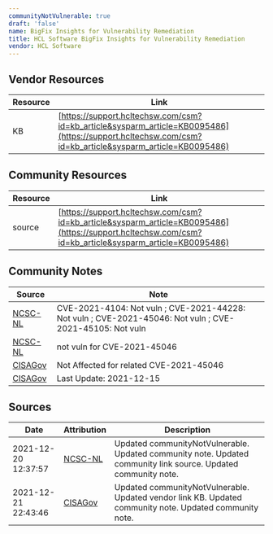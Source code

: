 ```yaml
---
communityNotVulnerable: true
draft: 'false'
name: BigFix Insights for Vulnerability Remediation
title: HCL Software BigFix Insights for Vulnerability Remediation
vendor: HCL Software
---
```


## Vendor Resources
| Resource | Link |
| --- | --- |
| KB | [https://support.hcltechsw.com/csm?id=kb_article&sysparm_article=KB0095486](https://support.hcltechsw.com/csm?id=kb_article&sysparm_article=KB0095486) |

## Community Resources
| Resource | Link |
| --- | --- |
| source | [https://support.hcltechsw.com/csm?id=kb_article&sysparm_article=KB0095486](https://support.hcltechsw.com/csm?id=kb_article&sysparm_article=KB0095486) |

## Community Notes
| Source | Note |
| --- | --- |
| [NCSC-NL](https://github.com/NCSC-NL/log4shell/blob/main/software/README.md) | CVE-2021-4104: Not vuln ; CVE-2021-44228: Not vuln ; CVE-2021-45046: Not vuln ; CVE-2021-45105: Not vuln </ul> |
| [NCSC-NL](https://github.com/NCSC-NL/log4shell/blob/main/software/README.md) | not vuln for CVE-2021-45046 |
| [CISAGov](https://raw.githubusercontent.com/cisagov/log4j-affected-db/develop/README.md) | Not Affected for related CVE-2021-45046 |
| [CISAGov](https://raw.githubusercontent.com/cisagov/log4j-affected-db/develop/README.md) | Last Update: 2021-12-15 |

## Sources
| Date | Attribution | Description |
| --- | --- | --- |
| 2021-12-20 12:37:57 | [NCSC-NL](https://github.com/NCSC-NL/log4shell/blob/main/software/README.md) | Updated communityNotVulnerable. Updated community note. Updated community link source. Updated community note.  |
| 2021-12-21 22:43:46 | [CISAGov](https://raw.githubusercontent.com/cisagov/log4j-affected-db/develop/README.md) | Updated communityNotVulnerable. Updated vendor link KB. Updated community note. Updated community note.  |
